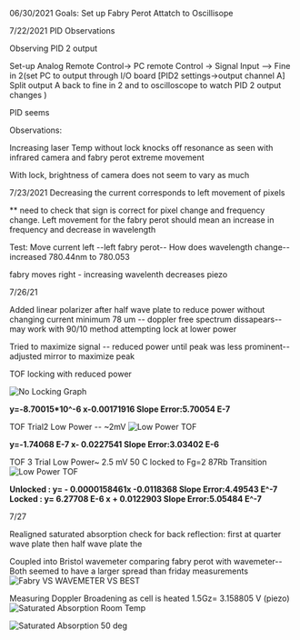 06/30/2021
Goals:
Set up Fabry Perot 
Attatch to Oscillisope

7/22/2021
PID Observations


Observing PID 2 output

Set-up
Analog Remote Control-> PC remote Control -> Signal Input --> Fine in 2(set PC to output through I/O board [PID2 settings->output channel A] Split output A back to fine in 2 and to oscilloscope to watch PID 2 output changes )

PID seems 

Observations:

Increasing laser Temp without lock knocks off resonance as seen with infrared camera and fabry perot extreme movement

With lock, brightness of camera does not seem to vary as much 


7/23/2021
Decreasing the current corresponds to left movement of pixels 

** need to check that sign is correct for pixel change and frequency change.
Left movement for the fabry perot should mean an increase in frequency and decrease in wavelength 

Test: 
Move current left --left fabry perot-- How does wavelength change-- increased 780.44nm to 780.053 

fabry moves right - increasing wavelenth decreases piezo 

7/26/21

Added linear polarizer after half wave plate to reduce power without changing current
minimum 78 um -- doppler free spectrum dissapears-- may work with 90/10 method
attempting lock at lower power


Tried to maximize signal -- reduced power until peak was less prominent-- adjusted mirror to maximize peak

TOF locking with reduced power



![No Locking Graph](https://user-images.githubusercontent.com/69656527/127023960-f4bd2807-a6ad-4a58-99fc-1ffc81927f4a.png)

**y=-8.70015*10^-6 x-0.00171916 Slope Error:5.70054 E-7**

TOF Trial2 Low Power -- ~2mV
![Low Power TOF](https://user-images.githubusercontent.com/69656527/127025435-8c24de6f-6e77-49c7-859b-d0aa2613322f.png)

**y=-1.74068 E-7 x- 0.0227541 Slope Error:3.03402 E-6**


TOF 3 Trial Low Power~ 2.5 mV  50 C locked to Fg=2 87Rb Transition 
![Low Power TOF](https://user-images.githubusercontent.com/69656527/127167099-8f1e583e-f0dd-4927-8b09-3eb8b7f0c8f9.png)

**Unlocked : y= - 0.0000158461x -0.0118368 Slope Error:4.49543 E^-7**
**Locked : y= 6.27708 E-6 x + 0.0122903 Slope Error:5.05484 E^-7**



7/27

Realigned saturated absorption 
check for back reflection: first at quarter wave plate then half wave plate the 

Coupled into Bristol wavemeter 
comparing fabry perot with wavemeter--
Both seemed to have a larger spread than friday measurements
![Fabry VS WAVEMETER VS BEST](https://user-images.githubusercontent.com/69656527/127355520-f5ea255f-99ca-49e9-898d-2364f80a2b2d.png)


Measuring Doppler Broadening as cell is heated 
1.5Gz= 3.158805 V (piezo)
![Saturated Absorption Room Temp](https://user-images.githubusercontent.com/69656527/127486718-20463fca-100d-4560-88e1-706c113bb77f.png)

![Saturated Absorption 50 deg](https://user-images.githubusercontent.com/69656527/127486903-1dec0434-7cfe-45b0-8a1f-116d4da4a934.png)